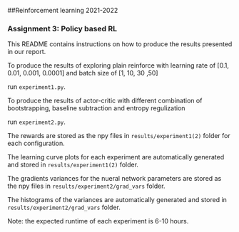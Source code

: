##Reinforcement learning 2021-2022
### Assignment 3: Policy based RL

This README contains instructions on how to produce the results presented in our report.

To produce the results of exploring plain reinforce with learning rate of [0.1, 0.01, 0.001, 0.0001] and batch size of [1, 10, 30 ,50]

run `experiment1.py`.


To produce the results of actor-critic with different combination of bootstrapping, baseline subtraction and entropy regulization

run `experiment2.py`.



The rewards are stored as the npy files in `results/experiment1(2)` folder for each configuration.

The learning curve plots for each experiment are automatically generated and stored in `results/experiment1(2)` folder.

The gradients variances for the nueral network parameters are stored as the npy files in `results/experiment2/grad_vars` folder.

The histograms of the variances are automatically generated and stored in `results/experiment2/grad_vars` folder.



Note: the expected runtime of each experiment is 6-10 hours.
